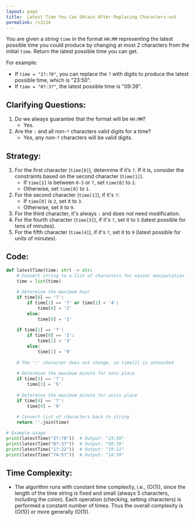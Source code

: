 ```yaml
---
layout: page
title:  Latest Time You Can Obtain After Replacing Characters-out
permalink: /s3114
---
```

You are given a string `time` in the format `HH:MM` representing the latest possible time you could produce by changing at most 2 characters from the initial `time`. Return the latest possible time you can get.

For example:
- If `time = "2?:?0"`, you can replace the `?` with digits to produce the latest possible time, which is "23:50".
- If `time = "0?:3?"`, the latest possible time is "09:39".

## Clarifying Questions:
1. Do we always guarantee that the format will be `HH:MM`?
   - Yes.
2. Are the `:` and all non-`?` characters valid digits for a time?
   - Yes, any non-`?` characters will be valid digits.

## Strategy:
1. For the first character (`time[0]`), determine if it’s `?`. If it is, consider the constraints based on the second character (`time[1]`).
   - If `time[1]` is between `0-3` or `?`, set `time[0]` to `2`.
   - Otherwise, set `time[0]` to `1`.
2. For the second character (`time[1]`), if it's `?`:
   - If `time[0]` is `2`, set it to `3`.
   - Otherwise, set it to `9`.
3. For the third character, it's always `:` and does not need modification.
4. For the fourth character (`time[3]`), if it's `?`, set it to `5` (latest possible for tens of minutes).
5. For the fifth character (`time[4]`), if it's `?`, set it to `9` (latest possible for units of minutes).

## Code:

```python
def latestTime(time: str) -> str:
    # Convert string to a list of characters for easier manipulation
    time = list(time)
    
    # Determine the maximum hour
    if time[0] == '?':
        if time[1] == '?' or time[1] < '4':
            time[0] = '2'
        else:
            time[0] = '1'
    
    if time[1] == '?':
        if time[0] == '2':
            time[1] = '3'
        else:
            time[1] = '9'
    
    # The ':' character does not change, so time[2] is untouched
    
    # Determine the maximum minute for tens place
    if time[3] == '?':
        time[3] = '5'
    
    # Determine the maximum minute for units place
    if time[4] == '?':
        time[4] = '9'
    
    # Convert list of characters back to string
    return ''.join(time)

# Example usage
print(latestTime("2?:?0"))  # Output: "23:50"
print(latestTime("0?:3?"))  # Output: "09:39"
print(latestTime("1?:22"))  # Output: "19:22"
print(latestTime("?4:5?"))  # Output: "14:59"
```

## Time Complexity:
- The algorithm runs with constant time complexity, i.e., \(O(1)\), since the length of the time string is fixed and small (always 5 characters, including the colon). Each operation (checking, setting characters) is performed a constant number of times. Thus the overall complexity is \(O(5)\) or more generally \(O(1)\).